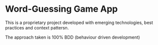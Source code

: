 # Word-Guessing Game App

This is a proprietary project developed with emerging technologies, best practices and context pattersn.

The approach taken is 100% BDD (behaviour driven development)
